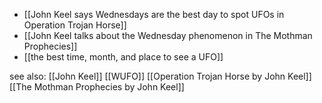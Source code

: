 - [[John Keel says Wednesdays are the best day to spot UFOs in Operation Trojan Horse]]
- [[John Keel talks about the Wednesday phenomenon in The Mothman Prophecies]]
- [[the best time, month, and place to see a UFO]]

see also:
[[John Keel]]
[[WUFO]]
[[Operation Trojan Horse by John Keel]]
[[The Mothman Prophecies by John Keel]]





